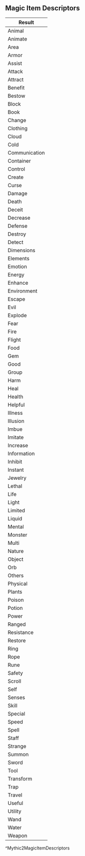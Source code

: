 ## Magic Item Descriptors
| Result        |
| ------------- |
| Animal        |
| Animate       |
| Area          |
| Armor         |
| Assist        |
| Attack        |
| Attract       |
| Benefit       |
| Bestow        |
| Block         |
| Book          |
| Change        |
| Clothing      |
| Cloud         |
| Cold          |
| Communication |
| Container     |
| Control       |
| Create        |
| Curse         |
| Damage        |
| Death         |
| Deceit        |
| Decrease      |
| Defense       |
| Destroy       |
| Detect        |
| Dimensions    |
| Elements      |
| Emotion       |
| Energy        |
| Enhance       |
| Environment   |
| Escape        |
| Evil          |
| Explode       |
| Fear          |
| Fire          |
| Flight        |
| Food          |
| Gem           |
| Good          |
| Group         |
| Harm          |
| Heal          |
| Health        |
| Helpful       |
| Illness       |
| Illusion      |
| Imbue         |
| Imitate       |
| Increase      |
| Information   |
| Inhibit       |
| Instant       |
| Jewelry       |
| Lethal        |
| Life          |
| Light         |
| Limited       |
| Liquid        |
| Mental        |
| Monster       |
| Multi         |
| Nature        |
| Object        |
| Orb           |
| Others        |
| Physical      |
| Plants        |
| Poison        |
| Potion        |
| Power         |
| Ranged        |
| Resistance    |
| Restore       |
| Ring          |
| Rope          |
| Rune          |
| Safety        |
| Scroll        |
| Self          |
| Senses        |
| Skill         |
| Special       |
| Speed         |
| Spell         |
| Staff         |
| Strange       |
| Summon        |
| Sword         |
| Tool          |
| Transform     |
| Trap          |
| Travel        |
| Useful        |
| Utility       |
| Wand          |
| Water         |
| Weapon        |
^Mythic2MagicItemDescriptors
